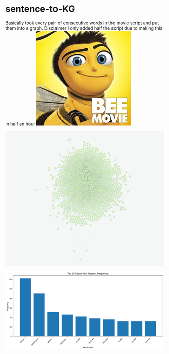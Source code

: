 # sentence-to-KG

Basically took every pair of consecutive words in the movie script and put them into a graph. Disclaimer I only added half the script due to making this in half an hour
<img src="barry.png" width="300" alt="Barry">

![Knowledge Graph](beeMovieKG.png)

![Word Frequency](beeMovieFreq.png)
